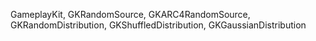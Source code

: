 GameplayKit, GKRandomSource, GKARC4RandomSource, GKRandomDistribution, GKShuffledDistribution, GKGaussianDistribution
